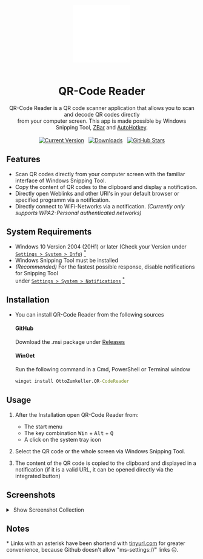 <br>
<p align="center">
  <img alt="QR-Code Reader Logo" src="https://github.com/ottozumkeller/QR-Code-Reader/blob/main/Images/logo.png" height="150px"/><br>
  &nbsp;&nbsp;&nbsp;&nbsp;&nbsp;&nbsp;&nbsp;&nbsp;&nbsp;&nbsp;<h1 align="center">QR-Code Reader</h1>
  <p align="center">
    QR-Code Reader is a QR code scanner application that allows you to scan and decode QR codes directly<br>
    from your computer screen. This app is made possible by Windows Snipping Tool, <a href="https://github.com/mchehab/zbar">ZBar</a> and <a href="https://github.com/AutoHotkey/AutoHotkey">AutoHotkey</a>.
    <br><br>
    <a href="https://github.com/ottozumkeller/QR-Code-Reader/releases"><img alt="Current Version" src="https://img.shields.io/github/v/tag/ottozumkeller/QR-Code-Reader?style=for-the-badge&amp;label=Version&amp;logo=GitHub&amp;color=2ea043"></a>
    &nbsp;
    <a href="https://github.com/ottozumkeller/QR-Code-Reader/releases"><img alt="Downloads" src="https://img.shields.io/github/downloads/ottozumkeller/QR-Code-Reader/total?style=for-the-badge&amp;label=Downloads&amp;logo=GitHub&amp;color=2f81f7"></a>
    &nbsp;
    <a href="https://github.com/ottozumkeller/QR-Code-Reader/stargazers"><img alt="GitHub Stars" src="https://img.shields.io/github/stars/ottozumkeller/QR-Code-Reader?style=for-the-badge&amp;label=Stars&amp;logo=GitHub&amp;color=e3b341"></a>
  </p>
</p>

## Features

- Scan QR codes directly from your computer screen with the familiar interface of Windows Snipping Tool.
- Copy the content of QR codes to the clipboard and display a notification.
- Directly open Weblinks and other URI's in your default browser or specified programm via a notification.
- Directly connect to WiFi-Networks via a notification. *(Currently only supports WPA2-Personal authenticated networks)*
  
## System Requirements

- Windows 10 Version 2004 (20H1) or later (Check your Version under <a href="https://tinyurl.com/4pxm8wes">`Settings > System > Info`</a>) <a href=".\#Notes"><sup>*</sup></a>
- Windows Snipping Tool must be installed
- *(Recommended)* For the fastest possible response, disable notifications for Snipping Tool<br>under <a href="https://tinyurl.com/35mdtcsk">`Settings > System > Notifications`</a> <a href=".\#Notes"><sup>*</sup></a>

## Installation

- You can install QR-Code Reader from the following sources<br>
  #### GitHub
  Download the .msi package under [Releases](https://github.com/ottozumkeller/QR-Code-Reader/releases)<br>
  #### WinGet
  Run the following command in a Cmd, PowerShell or Terminal window
  
  ```cmd
  winget install OttoZumkeller.QR-CodeReader
  ```

## Usage

1. After the Installation open QR-Code Reader from:
   - The start menu
   - The key combination <kbd>Win</kbd> + <kbd>Alt</kbd> + <kbd>Q</kbd>
   - A click on the system tray icon

2. Select the QR code or the whole screen via Windows Snipping Tool.
3. The content of the QR code is copied to the clipboard and displayed in a notification (if it is a valid URL, it can be opened directly via the integrated button)

## Screenshots

<details>
  <summary>&nbsp;Show Screenshot Collection</summary><br>
    <p float="left">
      <img loading="lazy" src="https://github.com/ottozumkeller/QR-Code-Reader/blob/main/Images/screenshot_1.png" width="33%" />
      <img loading="lazy" src="https://github.com/ottozumkeller/QR-Code-Reader/blob/main/Images/screenshot_2.png" width="33%" />
      <img loading="lazy" src="https://github.com/ottozumkeller/QR-Code-Reader/blob/main/Images/screenshot_3.png" width="33%" />
      <img loading="lazy" src="https://github.com/ottozumkeller/QR-Code-Reader/blob/main/Images/screenshot_4.png" width="33%" />
      <img loading="lazy" src="https://github.com/ottozumkeller/QR-Code-Reader/blob/main/Images/screenshot_5.png" width="33%" />
    </p>
</details>

## Notes

\* Links with an asterisk have been shortend with [tinyurl.com](https://tinyurl.com/app) for greater convenience, because Github doesn't allow "ms-settings://" links ☹️.
